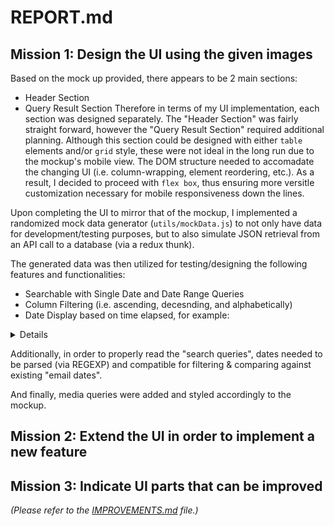 # REPORT.md

## Mission 1: Design the UI using the given images
Based on the mock up provided, there appears to be 2 main sections:
- Header Section
- Query Result Section
Therefore in terms of my UI implementation, each section was designed separately. The "Header Section" was fairly straight forward, however the "Query Result Section" required additional planning. Although this section could be designed with either `table` elements and/or `grid` style, these were not ideal in the long run due to the mockup's mobile view. The DOM structure needed to accomadate the changing UI (i.e. column-wrapping, element reordering, etc.). As a result, I decided to proceed with `flex box`, thus ensuring more versitle customization necessary for mobile responsiveness down the lines.

Upon completing the UI to mirror that of the mockup, I implemented a randomized mock data generator (`utils/mockData.js`) to not only have data for development/testing purposes, but to also simulate JSON retrieval from an API call to a database (via a redux thunk).

The generated data was then utilized for testing/designing the following features and functionalities:
- Searchable with Single Date and Date Range Queries
- Column Filtering (i.e. ascending, decesnding, and alphabetically)
- Date Display based on time elapsed, for example:
<details>
`HH:MM` format for emails received today.
`Month Day` format for emails received during the current year.
`YYYY/MM/DD` format for all remaining emails received prior to the current year.
</details>

Additionally, in order to properly read the "search queries", dates needed to be parsed (via REGEXP) and compatible for filtering & comparing against existing "email dates".

And finally, media queries were added and styled accordingly to the mockup.

## Mission 2: Extend the UI in order to implement a new feature


## Mission 3: Indicate UI parts that can be improved
*(Please refer to the [IMPROVEMENTS.md](https://github.com/dev-vp/2021-hennge-challenge/blob/main/IMPROVEMENTS.md) file.)*
